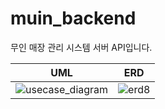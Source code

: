 # muin_backend
무인 매장 관리 시스템 서버 API입니다.

|UML|ERD|
|:---:|:---:|
|![usecase_diagram](https://user-images.githubusercontent.com/30483337/133754793-bfde776b-4396-4adc-be04-deb1a61c1bd5.jpeg)|![erd8](https://user-images.githubusercontent.com/30483337/144346215-7f92e530-2155-4671-8eb6-035c1d99bfea.png)|

